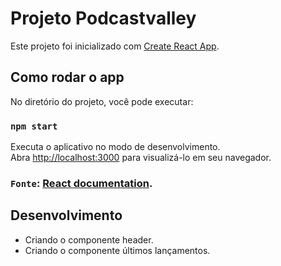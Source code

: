 # Projeto Podcastvalley

Este projeto foi inicializado com [Create React App](https://github.com/facebook/create-react-app).

## Como rodar o app

No diretório do projeto, você pode executar:

### `npm start`

Executa o aplicativo no modo de desenvolvimento.\
Abra [http://localhost:3000](http://localhost:3000) para visualizá-lo em seu navegador.

### `Fonte`: [React documentation](https://reactjs.org/).

## Desenvolvimento

- Criando o componente header.
- Criando o componente últimos lançamentos.